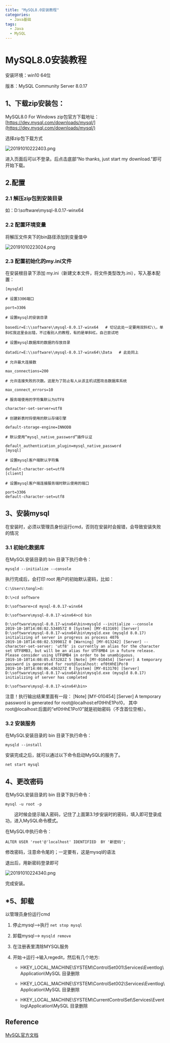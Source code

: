 ```yaml
---
title: "MySQL8.0安装教程"
categories:
  - Java基础
tags:
  - Java
  - MySQL
---
```


# MySQL8.0安装教程

安装环境：win10 64位

版本：MySQL Community Server 8.0.17




## 1、下载zip安装包：

MySQL8.0 For Windows zip包官方下载地址：[https://dev.mysql.com/downloads/mysql/](https://dev.mysql.com/downloads/mysql/)

选择zip包下载方式

![20191010222403.png](https://i.loli.net/2019/10/11/j7VLJHBNoTu8bG6.png)



进入页面后可以不登录。后点击底部“No thanks, just start my download.”即可开始下载。

## 2.配置

### 2.1 解压zip包到安装目录

如：D:\software\mysql-8.0.17-winx64

### 2.2 配置环境变量

将解压文件夹下的bin路径添加到变量值中

![20191010223024.png](https://i.loli.net/2019/10/11/M9v4dHDreVCQh7B.png)


### 2.3 配置初始化的my.ini文件

在安装根目录下添加 my.ini（新建文本文件，将文件类型改为.ini），写入基本配置：


    [mysqld]
    
    # 设置3306端口
    
    port=3306
    
    # 设置mysql的安装目录
    
    basedir=E:\\software\\mysql-8.0.17-winx64   # 切记此处一定要用双斜杠\\，单斜杠我这里会出错，不过看别人的教程，有的是单斜杠。自己尝试吧
    
    # 设置mysql数据库的数据的存放目录
    
    datadir=E:\\software\\mysql-8.0.17-winx64\\Data   # 此处同上
    
    # 允许最大连接数
    
    max_connections=200
    
    # 允许连接失败的次数。这是为了防止有人从该主机试图攻击数据库系统
    
    max_connect_errors=10
    
    # 服务端使用的字符集默认为UTF8
    
    character-set-server=utf8
    
    # 创建新表时将使用的默认存储引擎
    
    default-storage-engine=INNODB
    
    # 默认使用“mysql_native_password”插件认证
    
    default_authentication_plugin=mysql_native_password
    [mysql]
    
    # 设置mysql客户端默认字符集
    
    default-character-set=utf8
    [client]
    
    # 设置mysql客户端连接服务端时默认使用的端口
    
    port=3306
    default-character-set=utf8


## 3、安装mysql

在安装时，必须以管理员身份运行cmd，否则在安装时会报错，会导致安装失败的情况

### 3.1 初始化数据库

在MySQL安装目录的 bin 目录下执行命令：

```
mysqld --initialize --console
```

执行完成后，会打印 root 用户的初始默认密码，比如：


    C:\Users\tongl>d:
    
    D:\>cd software
    
    D:\software>cd mysql-8.0.17-winx64
    
    D:\software\mysql-8.0.17-winx64>cd bin
    
    D:\software\mysql-8.0.17-winx64\bin>mysqld --initialize --console
    2019-10-10T14:08:02.534057Z 0 [System] [MY-013169] [Server] D:\software\mysql-8.0.17-winx64\bin\mysqld.exe (mysqld 8.0.17) initializing of server in progress as process 4076
    2019-10-10T14:08:02.539981Z 0 [Warning] [MY-013242] [Server] --character-set-server: 'utf8' is currently an alias for the character set UTF8MB3, but will be an alias for UTF8MB4 in a future release. Please consider using UTF8MB4 in order to be unambiguous.
    2019-10-10T14:08:05.673282Z 5 [Note] [MY-010454] [Server] A temporary password is generated for root@localhost: ef0tHhE1Po!0
    2019-10-10T14:08:06.436327Z 0 [System] [MY-013170] [Server] D:\software\mysql-8.0.17-winx64\bin\mysqld.exe (mysqld 8.0.17) initializing of server has completed
    
    D:\software\mysql-8.0.17-winx64\bin>


注意！执行输出结果里面有一段： [Note] [MY-010454] [Server] A temporary password is generated for root@localhost:ef0tHhE1Po!0， 其中root@localhost:后面的“ef0tHhE1Po!0”就是初始密码（不含首位空格）。

### 3.2 安装服务

在MySQL安装目录的 bin 目录下执行命令：

```
mysqld --install
```

安装完成之后，就可以通过以下命令启动MySQL的服务了。

```
net start mysql
```

##  4、更改密码

在MySQL安装目录的 bin 目录下执行命令：

```
mysql -u root -p
```

　　这时候会提示输入密码，记住了上面第3.1步安装时的密码，填入即可登录成功，进入MySQL命令模式。

在MySQL中执行命令：

```
ALTER USER 'root'@'localhost' IDENTIFIED  BY '新密码'; 
```

修改密码，注意命令尾的；一定要有，这是mysql的语法

退出后，用新密码登录即可

![20191010224340.png](https://i.loli.net/2019/10/11/Dqgfk4pm6HuIrxv.png)

完成安装。

## *5、卸载

以管理员身份运行cmd

1. 停止mysql-->执行 `net stop mysql`

2. 卸载mysql--> `mysqld remove`

3. 在注册表里清除MYSQL服务

4. 开始→运行→输入regedit，然后有几个地方:

	- HKEY_LOCAL_MACHINE\SYSTEM\ControlSet001\Services\Eventlog\Application\MySQL 目录删除

	- HKEY_LOCAL_MACHINE\SYSTEM\ControlSet002\Services\Eventlog\Application\MySQL 目录删除

	- HKEY_LOCAL_MACHINE\SYSTEM\CurrentControlSet\Services\Eventlog\Application\MySQL 目录删除

## Reference

[MySQL官方文档](https://dev.mysql.com/doc/refman/8.0/en/installing.html)